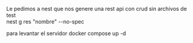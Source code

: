 Le pedimos a nest que nos genere una rest api con crud sin archivos de test  
nest g res "nombre" --no-spec


para levantar el servidor
docker compose up -d 